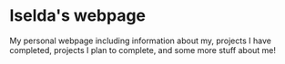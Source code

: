 # Iselda's webpage

My personal webpage including information about my, projects I have completed, projects I plan to complete, and some more stuff about me!
